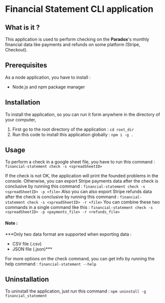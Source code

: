 # Financial Statement CLI application

## What is it ?
This application is used to perform checking on the **Paradox**'s monthly financial data like payments and refunds on some platform (Stripe, Checkout).

## Prerequisites
As a node application, you have to install :
- Node.js and npm package manager

## Installation
To install the application, so you can run it form anywhere in the directory of your computer,
1. First go to the root directory of the application : `cd root_dir`
2. Run this code to install this application globally : `npm i -g .`

## Usage
To perform a check in a google sheet file, you have to run this command :
`financial-statement check -s <spreadSheetID>`

If the check is not OK, the application will print the founded problems in the console.
Otherwise, you can export Stripe payments data after the check is conclusive by running this command :
`financial-statement check -s <spreadSheetID> -p <file>`
Also you can also export Stripe refunds data after the check is conclusive by running this command :
`financial-statement check -s <spreadSheetID> -r <file>`
You can combine these two commands in a single command like this :
`financial-statement check -s <spreadSheetID> -p <payments_file> -r <refunds_file>`

#### Note : 
***Only two data format are supported when exporting data :
- CSV file (.csv)
- JSON file (.json)***

For more options on the check command, you can get info by running the help command : `financial-statement --help`

## Uninstallation
To uninstall the application, just run this command :
`npm uninstall -g financial_statement`
